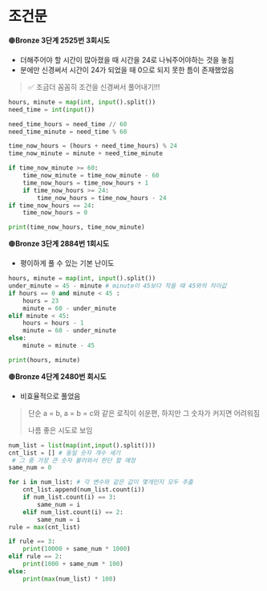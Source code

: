 # 조건문

🟤**Bronze 3단계 2525번 3회시도**

- 더해주어야 할 시간이 많아졌을 때 시간을 24로 나눠주어야하는 것을 놓침
- 분에만 신경써서 시간이 24가 되었을 때 0으로 되지 못한 틈이 존재했었음

> ✅ 조금더 꼼꼼히 조건을 신경써서 풀어내기!!!

```python
hours, minute = map(int, input().split())
need_time = int(input())

need_time_hours = need_time // 60
need_time_minute = need_time % 60

time_now_hours = (hours + need_time_hours) % 24
time_now_minute = minute + need_time_minute

if time_now_minute >= 60:
    time_now_minute = time_now_minute - 60
    time_now_hours = time_now_hours + 1
    if time_now_hours >= 24:
        time_now_hours = time_now_hours - 24
if time_now_hours == 24:
    time_now_hours = 0

print(time_now_hours, time_now_minute)
```



🟤**Bronze 3단계 2884번 1회시도**

- 평이하게 풀 수 있는 기본 난이도

```python
hours, minute = map(int, input().split())
under_minute = 45 - minute # minute이 45보다 작을 때 45와의 차이값
if hours == 0 and minute < 45 :
    hours = 23
    minute = 60 - under_minute
elif minute < 45:
    hours = hours - 1
    minute = 60 - under_minute
else:
    minute = minute - 45

print(hours, minute)
```



🟤**Bronze 4단계 2480번 회시도**

- 비효율적으로 풀었음

> 단순 a = b, a = b = c와 같은 로직이 쉬운편, 하지만 그 숫자가 커지면 어려워짐
>
> 나름 좋은 시도로 보임

```python
num_list = list(map(int,input().split()))
cnt_list = [] # 동일 숫자 개수 세기
 # 그 중 가장 큰 숫자 불러와서 판단 할 예정
same_num = 0

for i in num_list: # 각 변수와 같은 값이 몇개인지 모두 추출
    cnt_list.append(num_list.count(i))
    if num_list.count(i) == 3:
        same_num = i
    elif num_list.count(i) == 2:
        same_num = i
rule = max(cnt_list)

if rule == 3:
    print(10000 + same_num * 1000)
elif rule == 2:
    print(1000 + same_num * 100)
else:
    print(max(num_list) * 100)
```

